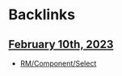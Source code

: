 
# Backlinks
## [February 10th, 2023](<February 10th, 2023.md>)
- [RM/Component/Select](<../../RM/Component/Select.md>)

